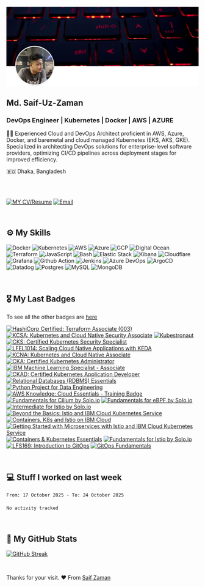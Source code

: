 ![Saif-Uz-Zaman-Cover](static/cover.png)

## Md. Saif-Uz-Zaman
### DevOps Engineer | Kubernetes | Docker | AWS | AZURE

✍🏼 Experienced Cloud and DevOps Architect proficient in AWS, Azure, Docker, and baremetal and cloud managed Kubernetes (EKS, AKS, GKE). Specialized in architecting DevOps solutions for enterprise-level software providers, optimizing CI/CD pipelines across deployment stages for improved efficiency.

🇧🇩 Dhaka, Bangladesh

<br />
<br />

[![MY CV/Resume](https://img.shields.io/badge/⬇%20My%20CV%2FResume-8A2BE2?style=for-the-badge&logo=download&logoColor=white)](https://raw.githubusercontent.com/Saif-Uz-Zaman/Saif-Uz-Zaman/main/static/Md.%20Saif-Uz-Zaman's%20Resume.pdf)
[![Email](https://img.shields.io/badge/mail%20ME-D14836?style=for-the-badge&logo=gmail&logoColor=white)](mailto:saif.mektek@gmail.com)

<br />

## ⚙️ My Skills
![Docker](https://img.shields.io/badge/Docker-2CA5E0?style=for-the-badge&logo=docker&logoColor=white)
![Kubernetes](https://img.shields.io/badge/kubernetes-326ce5.svg?&style=for-the-badge&logo=kubernetes&logoColor=white)
![AWS](https://img.shields.io/badge/Amazon_AWS-FF9900?style=for-the-badge&logo=amazonaws&logoColor=white)
![Azure](https://img.shields.io/badge/microsoft%20azure-0089D6?style=for-the-badge&logo=microsoft-azure&logoColor=white)
![GCP](https://img.shields.io/badge/Google_Cloud-4285F4?style=for-the-badge&logo=google-cloud&logoColor=white)
![Digital Ocean](https://img.shields.io/badge/Digital_Ocean-0080FF?style=for-the-badge&logo=DigitalOcean&logoColor=white)
![Terraform](https://img.shields.io/badge/Terraform-7B42BC?style=for-the-badge&logo=terraform&logoColor=white)
![JavaScript](https://img.shields.io/badge/JavaScript-323330?style=for-the-badge&logo=javascript&logoColor=F7DF1E)
![Bash](https://img.shields.io/badge/Shell_Script-121011?style=for-the-badge&logo=gnu-bash&logoColor=white)
![Elastic Stack](https://img.shields.io/badge/elastic%20cloud-005571?style=for-the-badge&logo=elasticcloud&logoColor=white)
![Kibana](https://img.shields.io/badge/Kibana-005571?style=for-the-badge&logo=Kibana&logoColor=white)
![Cloudflare](https://img.shields.io/badge/Cloudflare-F38020?style=for-the-badge&logo=Cloudflare&logoColor=white)
![Grafana](https://img.shields.io/badge/Grafana-F2F4F9?style=for-the-badge&logo=grafana&logoColor=orange&labelColor=F2F4F9)
![Github Action](https://img.shields.io/badge/Github%20Actions-282a2e?style=for-the-badge&logo=githubactions&logoColor=367cfe)
![Jenkins](https://img.shields.io/badge/Jenkins-D24939?style=for-the-badge&logo=Jenkins&logoColor=white)
![Azure DevOps](https://img.shields.io/badge/Azure_DevOps-0078D7?style=for-the-badge&logo=azure-devops&logoColor=white)
![ArgoCD](https://img.shields.io/badge/Argo%20CD-1e0b3e?style=for-the-badge&logo=argo&logoColor=#d16044)
![Datadog](https://img.shields.io/badge/datadog-%23632CA6.svg?style=for-the-badge&logo=datadog&logoColor=white)
![Postgres](https://img.shields.io/badge/postgres-%23316192.svg?style=for-the-badge&logo=postgresql&logoColor=white)
![MySQL](https://img.shields.io/badge/mysql-%2300f.svg?style=for-the-badge&logo=mysql&logoColor=white)
![MongoDB](https://img.shields.io/badge/MongoDB-%234ea94b.svg?style=for-the-badge&logo=mongodb&logoColor=white)

<br />

## 🎖️ My Last Badges

To see all the other badges are [here](https://www.credly.com/users/saif-uz-zaman/badges)

<!--START_SECTION:badges-->
<a href="https://www.credly.com/badges/068028ae-97d9-4022-8336-0c72e4aaad39" title="HashiCorp Certified: Terraform Associate (003)"><img src="https://images.credly.com/size/80x80/images/0dc62494-dc94-469a-83af-e35309f27356/blob" alt="HashiCorp Certified: Terraform Associate (003)" width="80" height="80"></a>
<a href="https://www.credly.com/badges/ed2c2575-eb06-486d-b922-052462dd8019" title="KCSA: Kubernetes and Cloud Native Security Associate"><img src="https://images.credly.com/size/80x80/images/67dd8a95-8876-4051-9cb9-3d97c204f85a/image.png" alt="KCSA: Kubernetes and Cloud Native Security Associate" width="80" height="80"></a>
<a href="https://www.credly.com/badges/251784a0-2c7b-4033-a4aa-d9d3fbc8dd1c" title="Kubestronaut"><img src="https://images.credly.com/size/80x80/images/cd6c6449-6814-4613-a2d3-13cf4ac5be4f/image.png" alt="Kubestronaut" width="80" height="80"></a>
<a href="https://www.credly.com/badges/845fc562-56eb-48f0-87a8-6c375e6a4bce" title="CKS: Certified Kubernetes Security Specialist"><img src="https://images.credly.com/size/80x80/images/9945dfcb-1cca-4529-85e6-db1be3782210/kubernetes-security-specialist-logo2.png" alt="CKS: Certified Kubernetes Security Specialist" width="80" height="80"></a>
<a href="https://www.credly.com/badges/4196e837-e997-41f7-94fc-8ff9ef75cdb8" title="LFEL1014: Scaling Cloud Native Applications with KEDA"><img src="https://images.credly.com/size/80x80/images/c35303ff-2b71-4f77-8fb2-c985c39dbf7f/blob" alt="LFEL1014: Scaling Cloud Native Applications with KEDA" width="80" height="80"></a>
<a href="https://www.credly.com/badges/9702f4bb-e1da-465f-9c5e-8c3b59f9179e" title="KCNA: Kubernetes and Cloud Native Associate"><img src="https://images.credly.com/size/80x80/images/f28f1d88-428a-47f6-95b5-7da1dd6c1000/KCNA_badge.png" alt="KCNA: Kubernetes and Cloud Native Associate" width="80" height="80"></a>
<a href="https://www.credly.com/badges/3d2b5c6c-c279-4bbf-827d-402db78be204" title="CKA: Certified Kubernetes Administrator"><img src="https://images.credly.com/size/80x80/images/8b8ed108-e77d-4396-ac59-2504583b9d54/cka_from_cncfsite__281_29.png" alt="CKA: Certified Kubernetes Administrator" width="80" height="80"></a>
<a href="https://www.credly.com/badges/4a0e223f-141e-44a0-90b9-d43c85b5981a" title="IBM Machine Learning Specialist - Associate"><img src="https://images.credly.com/size/80x80/images/77dcb042-b420-42f3-9d9d-bb1e0d9dcf60/image.png" alt="IBM Machine Learning Specialist - Associate" width="80" height="80"></a>
<a href="https://www.credly.com/badges/99d5ec0f-9931-4113-9973-c33182072a77" title="CKAD: Certified Kubernetes Application Developer"><img src="https://images.credly.com/size/80x80/images/cc8adc83-1dc6-4d57-8e20-22171247e052/blob" alt="CKAD: Certified Kubernetes Application Developer" width="80" height="80"></a>
<a href="https://www.credly.com/badges/ee887cd6-8de3-4b50-80f5-b7574cef41cd" title="Relational Databases (RDBMS) Essentials"><img src="https://images.credly.com/size/80x80/images/9247e02c-eade-4704-8758-7a9f6ef8e3db/image.png" alt="Relational Databases (RDBMS) Essentials" width="80" height="80"></a>
<a href="https://www.credly.com/badges/21a70616-66ec-4efe-bdef-29774a1e3703" title="Python Project for Data Engineering"><img src="https://images.credly.com/size/80x80/images/16c405a6-bce7-4dda-9c85-e298617f00bd/image.png" alt="Python Project for Data Engineering" width="80" height="80"></a>
<a href="https://www.credly.com/badges/39043372-7bd0-4be7-849c-f852eb6988b7" title="AWS Knowledge: Cloud Essentials - Training Badge"><img src="https://images.credly.com/size/80x80/images/7cf036b0-c609-4378-a7be-9969e1dea7ab/blob" alt="AWS Knowledge: Cloud Essentials - Training Badge" width="80" height="80"></a>
<a href="https://www.credly.com/badges/8673a75d-18c4-4cfc-b7ca-88cf863b458a" title="Fundamentals for Cilium by Solo.io"><img src="https://images.credly.com/size/80x80/images/4e928562-e06c-4a8b-b569-9f6911a8f6a9/image.png" alt="Fundamentals for Cilium by Solo.io" width="80" height="80"></a>
<a href="https://www.credly.com/badges/0ef4eb94-be3a-45f6-acd4-dfbf971c8672" title="Fundamentals for eBPF by Solo.io"><img src="https://images.credly.com/size/80x80/images/54e795a8-e328-45ed-837e-1c48b57e596e/image.png" alt="Fundamentals for eBPF by Solo.io" width="80" height="80"></a>
<a href="https://www.credly.com/badges/0c3acc68-0099-4ad1-a04a-79cfa0cb0f9e" title="Intermediate for Istio by Solo.io"><img src="https://images.credly.com/size/80x80/images/7a5401a6-01eb-4f48-bbcd-9a227fdff361/image.png" alt="Intermediate for Istio by Solo.io" width="80" height="80"></a>
<a href="https://www.credly.com/badges/bf4b2de4-0f0c-48eb-b50e-447b60be91ac" title="Beyond the Basics: Istio and IBM Cloud Kubernetes Service"><img src="https://images.credly.com/size/80x80/images/1cbf0444-1752-4ac8-b43c-3389004bec2a/blob" alt="Beyond the Basics: Istio and IBM Cloud Kubernetes Service" width="80" height="80"></a>
<a href="https://www.credly.com/badges/dac26bdf-909d-4c80-9320-0ad067bd1925" title="Containers, K8s and Istio on IBM Cloud"><img src="https://images.credly.com/size/80x80/images/8597c132-e756-421a-8640-b84b30f1f2ac/blob" alt="Containers, K8s and Istio on IBM Cloud" width="80" height="80"></a>
<a href="https://www.credly.com/badges/80706f41-7faf-4b33-b284-b5a1ab63fd40" title="Getting Started with Microservices with Istio and IBM Cloud Kubernetes Service"><img src="https://images.credly.com/size/80x80/images/adcbf36e-8fb6-433c-91d9-10f01eca10ce/blob" alt="Getting Started with Microservices with Istio and IBM Cloud Kubernetes Service" width="80" height="80"></a>
<a href="https://www.credly.com/badges/afcf1fa6-4ae8-4053-8591-40bcd4ae02b7" title="Containers & Kubernetes Essentials"><img src="https://images.credly.com/size/80x80/images/82966826-6630-4768-80d4-6028b3fab414/image.png" alt="Containers & Kubernetes Essentials" width="80" height="80"></a>
<a href="https://www.credly.com/badges/9e57e1e0-3ad7-4402-9d84-648de0087daa" title="Fundamentals for Istio by Solo.io"><img src="https://images.credly.com/size/80x80/images/32d83697-6930-4fc2-9d49-c24bec87e90f/image.png" alt="Fundamentals for Istio by Solo.io" width="80" height="80"></a>
<a href="https://www.credly.com/badges/bc94dace-6e80-4acb-872c-67c7385cb411" title="LFS169: Introduction to GitOps"><img src="https://images.credly.com/size/80x80/images/032a65da-a036-4d05-ad80-8fc1274363ab/blob" alt="LFS169: Introduction to GitOps" width="80" height="80"></a>
<a href="https://www.credly.com/badges/02dfc2d6-6731-4d22-85a3-d6c63f639097" title="GitOps Fundamentals"><img src="https://images.credly.com/size/80x80/images/6f4212c6-80e6-4819-833d-a652b0feaabb/blob" alt="GitOps Fundamentals" width="80" height="80"></a>
<!--END_SECTION:badges-->

<br />

## 💻 Stuff I worked on last week

<!--START_SECTION:waka-->

```txt
From: 17 October 2025 - To: 24 October 2025

No activity tracked
```

<!--END_SECTION:waka-->

<br />

## 🧳 My GitHub Stats

[![GitHub Streak](https://github-readme-streak-stats.herokuapp.com?user=Saif-Uz-Zaman&theme=dark&hide_border=true)](https://git.io/streak-stats)

<br />

Thanks for your visit. ❤️ From [Saif Zaman](https://github.com/Saif-Uz-Zaman)